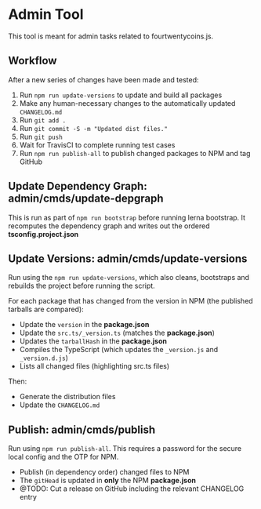 Admin Tool
==========

This tool is meant for admin tasks related to fourtwentycoins.js.


Workflow
--------

After a new series of changes have been made and tested:

1. Run `npm run update-versions` to update and build all packages
2. Make any human-necessary changes to the automatically updated `CHANGELOG.md`
3. Run `git add .`
4. Run `git commit -S -m "Updated dist files."`
5. Run `git push`
6. Wait for TravisCI to complete running test cases
7. Run `npm run publish-all` to publish changed packages to NPM and tag GitHub


Update Dependency Graph: admin/cmds/update-depgraph
---------------------------------------------------

This is run as part of `npm run bootstrap` before running lerna bootstrap.
It recomputes the dependency graph and writes out the ordered
**tsconfig.project.json**


Update Versions: admin/cmds/update-versions
-------------------------------------------

Run using the `npm run update-versions`, which also cleans, bootstraps  and
rebuilds the project before running the script.

For each package that has changed from the version in NPM (the published
tarballs are compared):

- Update the `version` in the **package.json**
- Update the `src.ts/_version.ts` (matches the **package.json**)
- Updates the `tarballHash` in the **package.json**
- Compiles the TypeScript (which updates the `_version.js` and `_version.d.js`)
- Lists all changed files (highlighting src.ts files)

Then:

- Generate the distribution files
- Update the `CHANGELOG.md`


Publish: admin/cmds/publish
---------------------------

Run using `npm run publish-all`. This requires a password for the secure
local config and the OTP for NPM.

- Publish (in dependency order) changed files to NPM
- The `gitHead` is updated in **only** the NPM **package.json**
- @TODO: Cut a release on GitHub including the relevant CHANGELOG entry

